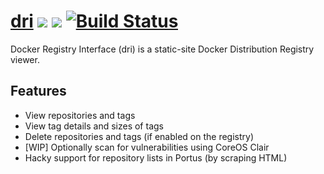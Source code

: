 
# [dri](https://hub.docker.com/r/productionwentdown/dri/) [![](https://images.microbadger.com/badges/version/productionwentdown/dri.svg)](https://microbadger.com/images/productionwentdown/dri "Get your own version badge on microbadger.com") [![](https://images.microbadger.com/badges/image/productionwentdown/dri.svg)](https://microbadger.com/images/productionwentdown/dri "Get your own image badge on microbadger.com") [![Build Status](https://ci.makerforce.io/api/badges/pwd/dri/status.svg)](https://ci.makerforce.io/pwd/dri)

Docker Registry Interface (dri) is a static-site Docker Distribution Registry viewer.

## Features

* View repositories and tags
* View tag details and sizes of tags
* Delete repositories and tags (if enabled on the registry)
* [WIP] Optionally scan for vulnerabilities using CoreOS Clair
* Hacky support for repository lists in Portus (by scraping HTML)

